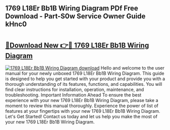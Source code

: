 ## 1769 L18Er Bb1B Wiring Diagram PDf Free Download - Part-S0w Service Owner Guide kHnc0

# <h2><a href="http://dft6m2.blite.top/?on=1769+L18Er+Bb1B+Wiring+Diagram">🔗Download New 👉🔴 1769 L18Er Bb1B Wiring Diagram</a></h2>

[![1769 L18Er Bb1B Wiring Diagram download](https://i.imgur.com/lujVjoI.png)](http://dft6m2.blite.top/?on=1769+L18Er+Bb1B+Wiring+Diagram)
Hello and welcome to the user manual for your newly unboxed 1769 L18Er Bb1B Wiring Diagram. This guide is designed to help you get started with your product and provide you with a thorough understanding of its features, functions, and capabilities. You will find clear instructions for installation, operation, maintenance, and troubleshooting. Important Information Ahead To ensure the best experience with your new 1769 L18Er Bb1B Wiring Diagram, please take a moment to review this manual thoroughly. Experience the power of list of features at your fingertips with your new 1769 L18Er Bb1B Wiring Diagram. Let's Get Started! Contact us today and let us help you make the most of your new 1769 L18Er Bb1B Wiring Diagram.

